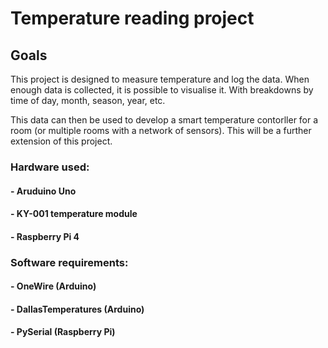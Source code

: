 # Temperature reading project

## Goals
This project is designed to measure temperature and log the data.
When enough data is collected, it is possible to visualise it. With breakdowns by time of day, month, season, year, etc.

This data can then be used to develop a smart temperature contorller for a room (or multiple rooms with a network of sensors). This will be a further extension of this project.


### Hardware used:

#### - Aruduino Uno
#### - KY-001 temperature module
#### - Raspberry Pi 4  

### Software requirements:

#### - OneWire (Arduino)
#### - DallasTemperatures (Arduino)
#### - PySerial (Raspberry Pi)

